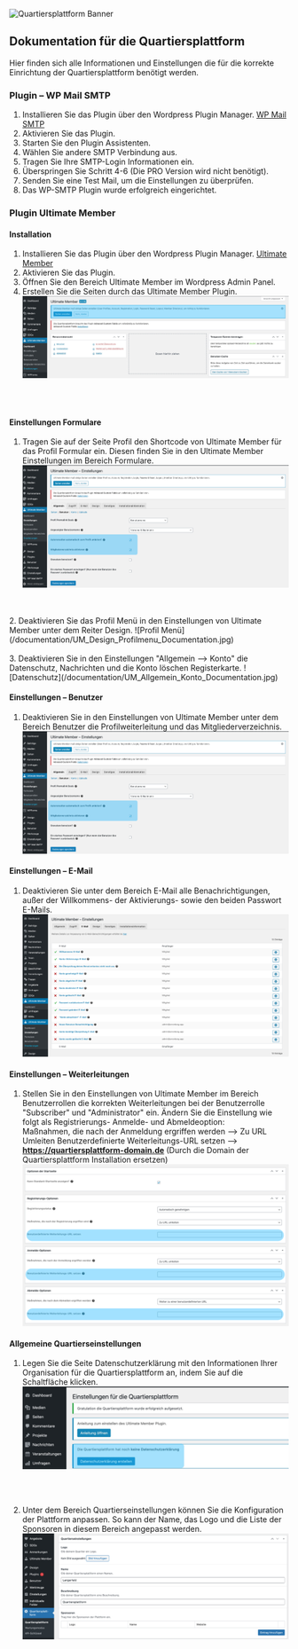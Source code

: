 ![Quartiersplattform Banner](https://github.com/studio-arrenberg/quartiersplattform/raw/main/.github/assets/quartiersplattform-banner-02.jpg)

## Dokumentation für die Quartiersplattform
Hier finden sich alle Informationen und Einstellungen die für die korrekte Einrichtung der Quartiersplattform benötigt werden.

### Plugin – WP Mail SMTP
1. Installieren Sie das Plugin über den Wordpress Plugin Manager. [WP Mail SMTP](https://de.wordpress.org/plugins/wp-mail-smtp/) 
2. Aktivieren Sie das Plugin.
3. Starten Sie den Plugin Assistenten.
4. Wählen Sie andere SMTP Verbindung aus.
5. Tragen Sie Ihre SMTP-Login Informationen ein.
6. Überspringen Sie Schritt 4-6 (Die PRO Version wird nicht benötigt).
7. Senden Sie eine Test Mail, um die Einstellungen zu überprüfen.
8. Das WP-SMTP Plugin wurde erfolgreich eingerichtet.

### Plugin Ultimate Member

#### Installation
1. Installieren Sie das Plugin über den Wordpress Plugin Manager. [Ultimate Member](https://de.wordpress.org/plugins/ultimate-member/) 
2. Aktivieren Sie das Plugin.
3. Öffnen Sie den Bereich Ultimate Member im Wordpress Admin Panel.
4. Erstellen Sie die Seiten durch das Ultimate Member Plugin.
![Seiteneinstellungen](/documentation/UM_Pages_Documentation.jpg)
<br>
<br>

#### Einstellungen Formulare
1. Tragen Sie auf der Seite Profil den Shortcode von Ultimate Member für das Profil Formular ein. Diesen finden Sie in den Ultimate Member Einstellungen im Bereich Formulare.
![Formulare](/documentation/UM_Allgemein_Benutzer_Documentation.jpg)
<br>
<br>
2. Deaktivieren Sie das Profil Menü in den Einstellungen von Ultimate Member unter dem Reiter Design.
![Profil Menü](/documentation/UM_Design_Profilmenu_Documentation.jpg)
<br>
<br>
3. Deaktivieren Sie in den Einstellungen "Allgemein --> Konto" die Datenschutz, Nachrichten und die Konto löschen Registerkarte.
![Datenschutz](/documentation/UM_Allgemein_Konto_Documentation.jpg)



#### Einstellungen – Benutzer
1. Deaktivieren Sie in den Einstellungen von Ultimate Member unter dem Bereich Benutzer die Profilweiterleitung und das Mitgliederverzeichnis.
![Benutzereinstellungen](/documentation/UM_Allgemein_Benutzer_Documentation.jpg)

#### Einstellungen – E-Mail
1. Deaktivieren Sie unter dem Bereich E-Mail alle Benachrichtigungen, außer der Willkommens- der Aktivierungs- sowie den beiden Passwort E-Mails.
![E-Mail Einstellungen](/documentation/E-Mail_Documentation.jpg)

#### Einstellungen – Weiterleitungen
1. Stellen Sie in den Einstellungen von Ultimate Member im Bereich Benutzerrollen die korrekten Weiterleitungen bei der Benutzerrolle "Subscriber" und "Administrator" ein. Ändern Sie die Einstellung wie folgt als Registrierungs- Anmelde- und Abmeldeoption:<br>
Maßnahmen, die nach der Anmeldung ergriffen werden --> Zu URL Umleiten
Benutzerdefinierte Weiterleitungs-URL setzen --> **https://quartiersplattform-domain.de** (Durch die Domain der Quartiersplattform Installation ersetzen)
![Benutzerrollen](/documentation/UM_Benutzerrollen_Weiterleitung_Documentation.jpg)


#### Allgemeine Quartierseinstellungen
1. Legen Sie die Seite Datenschutzerklärung mit den Informationen Ihrer Organisation für die Quartiersplattform an, indem Sie auf die Schaltfläche klicken.
![Quartierseinstellungen](/documentation/QP_Datenschutz_Documentation.jpg)
<br>
<br>

2. Unter dem Bereich Quartierseinstellungen können Sie die Konfiguration der Plattform anpassen. So kann der Name, das Logo und die Liste der Sponsoren in diesem Bereich angepasst werden.
![Quartierseinstellungen](/documentation/QP_Quartierseinstellungen_Documentation.jpg)












